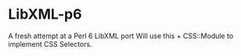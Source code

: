 # LibXML-p6
A fresh attempt at a Perl 6 LibXML port
Will use this + CSS::Module to implement CSS Selectors.
